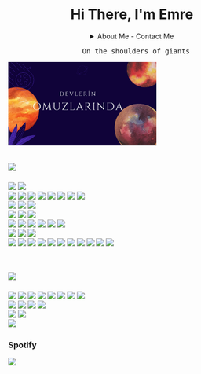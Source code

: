 <h1 align="center">Hi There, I'm Emre</h1>
<details align="center">
  <summary>About Me - Contact Me</summary>
    I'm Emre Kayık and 19, I live in Turkey.
    <br>
    <br>
    <a href="https://instagram.com/emrekayik0" target="_blank">
      <img src=https://img.shields.io/badge/Instagram-E4405F.svg?style=for-the-badge&logo=Instagram&logoColor=white alt=instagram style="margin-bottom: 5px;" />
    </a>
    <a href="https://linkedin.com/in/emrekayik" target="_blank">
      <img src=https://img.shields.io/badge/linkedin-%231E77B5.svg?&style=for-the-badge&logo=linkedin&logoColor=white alt=linkedin style="margin-bottom: 5px;" />
    </a>
    <a href="https://twitter.com/emrekayik0" target="_blank">
      <img src=https://img.shields.io/badge/Twitter-1DA1F2.svg?style=for-the-badge&logo=Twitter&logoColor=white alt=twitter style="margin-bottom: 5px;" />
    </a>
    <a href="https://dev.to/emrekayik" target="_blank">
      <img src=https://img.shields.io/badge/dev.to-%2308090A.svg?&style=for-the-badge&logo=dev.to&logoColor=white alt=devto style="margin-bottom: 5px;" />
    </a>
    <a href="https://hashnode.com/@emrekayik" target="_blank">
      <img src=https://img.shields.io/badge/hashnode-%232962FF.svg?&style=for-the-badge&logo=hashnode&logoColor=white alt=hashnode style="margin-bottom: 5px;" />
    </a>
    <a href="https://codepen.com/emrekayik" target="_blank">
      <img src=https://img.shields.io/badge/codepen-%23131417.svg?&style=for-the-badge&logo=codepen&logoColor=white alt=codepen style="margin-bottom: 5px;" />
    </a>
    <a href="https://www.kaggle.com/emrekayik" target="_blank">
      <img src=https://img.shields.io/badge/kaggle-%2344BAE8.svg?&style=for-the-badge&logo=kaggle&logoColor=white alt=kaggle style="margin-bottom: 5px;" />
    </a>
    <a href="https://dribbble.com/emrekayik" target="_blank">
      <img src=https://img.shields.io/badge/dribbble-%23E45285.svg?&style=for-the-badge&logo=dribbble&logoColor=white alt=dribbble style="margin-bottom: 5px;" />
    </a>
    <a href="https://www.behance.net/emrekayik" target="_blank">
      <img src=https://img.shields.io/badge/behance-%23191919.svg?&style=for-the-badge&logo=behance&logoColor=white alt=behance style="margin-bottom: 5px;" />
    </a>
    <a href="https://medium.com/emrekayik" target="_blank">
      <img src=https://img.shields.io/badge/medium-%23292929.svg?&style=for-the-badge&logo=medium&logoColor=white alt=medium style="margin-bottom: 5px;" />
    </a>
</details>
<pre align="center">
  On the shoulders of giants
</pre>
<img src="https://github.com/emrekayik/svg_files/blob/main/Ads%C4%B1z%20tasar%C4%B1m.png?raw=true" data-canonical-src="https://github.com/emrekayik/svg_files/blob/main/Ads%C4%B1z%20tasar%C4%B1m.png?raw=true" width="60%" />

<div>
    <h2><img src="https://img.shields.io/badge/my%20favorite%20%E2%99%A5%EF%B8%8F-technologies-brightgreen"/></h2>
    <img src="https://img.shields.io/badge/HTML5-E34F26.svg?style=for-the-badge&logo=HTML5&logoColor=white" />
    <img src="https://img.shields.io/badge/CSS3-1572B6.svg?style=for-the-badge&logo=CSS3&logoColor=white" />
     <br>
    <img src="https://img.shields.io/badge/JavaScript-F7DF1E.svg?style=for-the-badge&logo=JavaScript&logoColor=black" />
    <img src="https://img.shields.io/badge/Babel-F9DC3E.svg?style=for-the-badge&logo=Babel&logoColor=black" />
    <img src="https://img.shields.io/badge/CoffeeScript-2F2625.svg?style=for-the-badge&logo=CoffeeScript&logoColor=white" />
    <img src="https://img.shields.io/badge/React-61DAFB.svg?style=for-the-badge&logo=React&logoColor=black" />
    <img src="https://img.shields.io/badge/Next.js-000000.svg?style=for-the-badge&logo=nextdotjs&logoColor=white" />
    <img src="https://img.shields.io/badge/Svelte-FF3E00.svg?style=for-the-badge&logo=Svelte&logoColor=white" />
    <img src="https://img.shields.io/badge/Solid-2C4F7C.svg?style=for-the-badge&logo=Solid&logoColor=white" />
    <img src="https://img.shields.io/badge/Tailwind%20CSS-06B6D4.svg?style=for-the-badge&logo=Tailwind-CSS&logoColor=white" />
    <br>
    <img src="https://img.shields.io/badge/Electron-47848F.svg?style=for-the-badge&logo=Electron&logoColor=white" />
    <img src="https://img.shields.io/badge/Expo-000020.svg?style=for-the-badge&logo=Expo&logoColor=white" />
    <img src="https://img.shields.io/badge/React%20Native-61DAFB.svg?style=for-the-badge&logo=React&logoColor=black" />
    <br>
    <img src="https://img.shields.io/badge/Bun-000000.svg?style=for-the-badge&logo=Bun&logoColor=white" />
    <img src="https://img.shields.io/badge/Node.js-339933.svg?style=for-the-badge&logo=nodedotjs&logoColor=white" />
    <img src="https://img.shields.io/badge/Deno-000000.svg?style=for-the-badge&logo=Deno&logoColor=white" />
    <br>
    <img src="https://img.shields.io/badge/Python-3776AB.svg?style=for-the-badge&logo=Python&logoColor=white" />
    <img src="https://img.shields.io/badge/NumPy-013243.svg?style=for-the-badge&logo=NumPy&logoColor=white" />
    <img src="https://img.shields.io/badge/pandas-150458.svg?style=for-the-badge&logo=pandas&logoColor=white" />
    <img src="https://img.shields.io/badge/scikitlearn-F7931E.svg?style=for-the-badge&logo=scikit-learn&logoColor=white" />
    <img src="https://img.shields.io/badge/SciPy-8CAAE6.svg?style=for-the-badge&logo=SciPy&logoColor=white" />
    <img src="https://img.shields.io/badge/Flask-000000.svg?style=for-the-badge&logo=Flask&logoColor=white" />
    <br>
    <img src="https://img.shields.io/badge/Ruby-CC342D.svg?style=for-the-badge&logo=Ruby&logoColor=white" />
    <img src="https://img.shields.io/badge/Jekyll-3F1F1F.svg?style=for-the-badge&logo=Jekyll&logoColor=white" />
    <img src="https://img.shields.io/badge/Ruby%20on%20Rails-CC0000.svg?style=for-the-badge&logo=Ruby-on-Rails&logoColor=white" />
    <br>
    <img src="https://img.shields.io/badge/R-276DC3.svg?style=for-the-badge&logo=R&logoColor=white" />
    <img src="https://img.shields.io/badge/Lua-2C2D72.svg?style=for-the-badge&logo=Lua&logoColor=white" />
    <img src="https://img.shields.io/badge/Julia-9558B2.svg?style=for-the-badge&logo=Julia&logoColor=white" />
    <img src="https://img.shields.io/badge/Go-00ADD8.svg?style=for-the-badge&logo=Go&logoColor=white" />
    <img src="https://img.shields.io/badge/Nim-FFE953.svg?style=for-the-badge&logo=Nim&logoColor=black" />
    <img src="https://img.shields.io/badge/Zig-F7A41D.svg?style=for-the-badge&logo=Zig&logoColor=white" />
    <img src="https://img.shields.io/badge/PHP-777BB4.svg?style=for-the-badge&logo=PHP&logoColor=white" />
    <img src="https://img.shields.io/badge/Dart-0175C2.svg?style=for-the-badge&logo=Dart&logoColor=white" />
    <img src="https://img.shields.io/badge/Flutter-02569B.svg?style=for-the-badge&logo=Flutter&logoColor=white" />
    <img src="https://img.shields.io/badge/C-A8B9CC.svg?style=for-the-badge&logo=C&logoColor=black" />
    <img src="https://img.shields.io/badge/C++-00599C.svg?style=for-the-badge&logo=C++&logoColor=white" />
    <br>
    <br>
    <h2><img src="https://img.shields.io/badge/my%20favorite%20%F0%9F%96%A4-tools-blue" /></h2>
    <img src="https://img.shields.io/badge/Visual%20Studio%20Code-007ACC.svg?style=for-the-badge&logo=Visual-Studio-Code&logoColor=white" />
    <img src="https://img.shields.io/badge/Atom-66595C.svg?style=for-the-badge&logo=Atom&logoColor=white" />
    <img src="https://img.shields.io/badge/Sublime%20Text-FF9800.svg?style=for-the-badge&logo=Sublime-Text&logoColor=white" />
    <img src="https://img.shields.io/badge/Spyder%20IDE-FF0000.svg?style=for-the-badge&logo=Spyder-IDE&logoColor=white" />
    <img src="https://img.shields.io/badge/RStudio-75AADB.svg?style=for-the-badge&logo=RStudio&logoColor=white" />
    <img src="https://img.shields.io/badge/Eclipse%20IDE-2C2255.svg?style=for-the-badge&logo=Eclipse-IDE&logoColor=white" />
    <img src="https://img.shields.io/badge/Vim-019733.svg?style=for-the-badge&logo=Vim&logoColor=white" />
    <img src="https://img.shields.io/badge/Notepad++-90E59A.svg?style=for-the-badge&logo=Notepad++&logoColor=black" />
    <br>
    <img src="https://img.shields.io/badge/Adobe%20Illustrator-FF9A00.svg?style=for-the-badge&logo=Adobe-Illustrator&logoColor=white" />
    <img src="https://img.shields.io/badge/Adobe%20Photoshop-31A8FF.svg?style=for-the-badge&logo=Adobe-Photoshop&logoColor=white" />
    <img src="https://img.shields.io/badge/Figma-F24E1E.svg?style=for-the-badge&logo=Figma&logoColor=white" />
    <img src="https://img.shields.io/badge/InVision-FF3366.svg?style=for-the-badge&logo=InVision&logoColor=white" />
    <br>
    <img src="https://img.shields.io/badge/Blender-F5792A.svg?style=for-the-badge&logo=Blender&logoColor=white" />
    <img src="https://img.shields.io/badge/SketchUp-005F9E.svg?style=for-the-badge&logo=SketchUp&logoColor=white" />
    <br>
    <img src="https://img.shields.io/badge/LibreOffice-18A303.svg?style=for-the-badge&logo=LibreOffice&logoColor=white" />
</div>

### Spotify
<a href="https://open.spotify.com/user/2ns7wr2k76nue3vtqi7ptpj5u">
    <img src="https://spotify-github-profile.vercel.app/api/view?uid=2ns7wr2k76nue3vtqi7ptpj5u&cover_image=true&theme=novatorem&bar_color=53b14f&bar_color_cover=false" />
</a>
